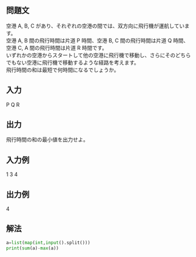 ## 問題文
空港 A, B, C があり、それぞれの空港の間では、双方向に飛行機が運航しています。  
空港 A, B 間の飛行時間は片道 
P 時間、空港 B, C 間の飛行時間は片道 
Q 時間、空港 C, A 間の飛行時間は片道 
R 時間です。  
いずれかの空港からスタートして他の空港に飛行機で移動し、さらにそのどちらでもない空港に飛行機で移動するような経路を考えます。  
飛行時間の和は最短で何時間になるでしょうか。
## 入力
P Q R
## 出力
飛行時間の和の最小値を出力せよ。
## 入力例
1 3 4
## 出力例
4
## 解法

```python
a=list(map(int,input().split()))
print(sum(a)-max(a))